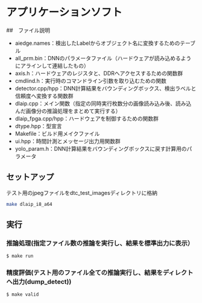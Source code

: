 # アプリケーションソフト

##　ファイル説明
- aiedge.names：検出したLabelからオブジェクト名に変換するためのテーブル
- all_prm.bin：DNNのパラメータファイル（ハードウェアが読み込めるようにアラインして連結したもの）
- axis.h：ハードウェアのレジスタと、DDRへアクセスするための関数群
- cmdlind.h：実行時のコマンドライン引数を取り込むための関数
- detector.cpp/hpp：DNN計算結果をバウンディングボックス、検出ラベルと信頼度へ変換する関数群
- dlaip.cpp：メイン関数（指定の同時実行枚数分の画像読み込み後、読み込んだ画像分の推論処理をまとめて実行する）
- dlaip_fpga.cpp/hpp：ハードウェアを制御するための関数群
- dtype.hpp：型宣言
- Makefile：ビルド用メイクファイル
- ui.hpp：時間計測とメッセージ出力用関数群
- yolo_param.h：DNN計算結果をバウンディングボックスに戻す計算用のパラメータ

## セットアップ
テスト用のjpegファイルをdtc_test_imagesディレクトリに格納
```bash
make dlaip_i8_a64
```

## 実行
### 推論処理(指定ファイル数の推論を実行し、結果を標準出力に表示）
```bash
$ make run
```

### 精度評価(テスト用のファイル全ての推論実行し、結果をディレクトへ出力(dump_detect))
```bash
$ make valid
```
